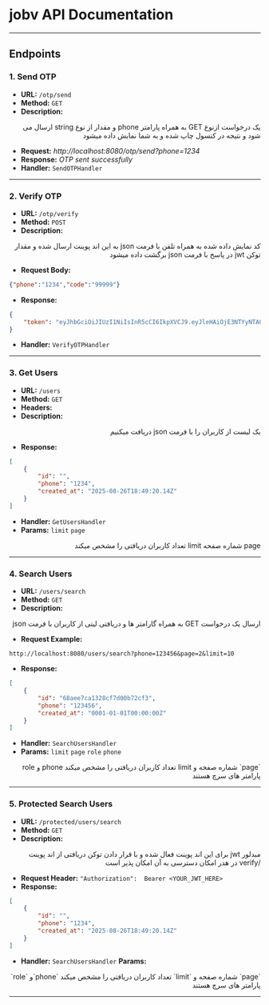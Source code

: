 
# jobv API Documentation


---

## Endpoints

### 1. Send OTP

- **URL:** `/otp/send`
- **Method:** `GET`
- **Description:** 
<div dir=rtl>
یک درخواست ازنوع GET به همراه پارامتر phone و مقدار از نوع string ارسال می شود و نتیجه در کنسول چاپ شده و به شما نمایش داده میشود
</div >

- **Request:** *http://localhost:8080/otp/send?phone=1234*
- **Response:** *OTP sent successfully*
- **Handler:** `SendOTPHandler`

---

### 2. Verify OTP

- **URL:** `/otp/verify`
- **Method:** `POST`
- **Description:**
<div dir=rtl>
 کد نمایش داده شده به همراه تلفن با فرمت json به این اند پوینت ارسال شده و مقدار توکن jwt در پاسخ با فرمت json برگشت داده میشود
</div>

- **Request Body:** 
```json
{"phone":"1234","code":"99999"}
```
- **Response:** 
```json
{
    "token": "eyJhbGciOiJIUzI1NiIsInR5cCI6IkpXVCJ9.eyJleHAiOjE3NTYyNTA0NjUsInJvbGUiOiJ1c2VyIiwidWlkIjoiIn0.HgBTZKf9IixHmSpnlyFSOE4M5FJ7Rv-JmLMWDTwIVGY"
}
```
- **Handler:** `VerifyOTPHandler`

---

### 3. Get Users

- **URL:** `/users`
- **Method:** `GET`
- **Headers:** 
- **Description:** 
<div dir=rtl>
 یک لیست از کاربران را با فرمت json دریافت میکنیم
</div>

- **Response:** 
```json
[
    {
        "id": "",
        "phone": "1234",
        "created_at": "2025-08-26T18:49:20.14Z"
    }
]

```
- **Handler:** `GetUsersHandler`
- **Params:**
    ``limit`` 
    ``page``
<div dir=rtl>
 page
 شماره صفحه 
 limit تعداد کاربران دریافتی را مشخص میکند
</div>

---

### 4. Search Users

- **URL:** `/users/search`
- **Method:** `GET`
- **Description:** 
<div dir=rtl>
ارسال یک درخواست GET به همراه گارامتر ها و دریافتی لیتی از کاربران با فرمت json
</div>

- **Request Example:**
 ```crul
http://localhost:8080/users/search?phone=123456&page=2&limit=10
```
- **Response:** 
```json
[
    {
        "id": "68aee7ca1328cf7d00b72cf3",
        "phone": "123456",
        "created_at": "0001-01-01T00:00:00Z"
    }
]
```
- **Handler:** `SearchUsersHandler`
- **Params:**
     ``limit`` 
    ``page``
    ``role`` 
    ``phone``

 <div dir=rtl>
  `page` شماره صفحه و limit تعداد کاربران دریافتی را مشخص میکند phone و role پارامتر های سرچ هستند
  </div>

---

### 5. Protected Search Users

- **URL:** `/protected/users/search`
- **Method:** `GET`
- **Description:** 
<div dir=rtl>
میدلور jwt برای این اند پوینت فعال شده و با قرار دادن توکن دریافتی از اند پوینت /verify در هدر امکان دسترسی به آن امکان پذیر است
</div>

- **Request Header:** `"Authorization":  Bearer <YOUR_JWT_HERE>`
- **Response:** 
```json
[
    {
        "id": "",
        "phone": "1234",
        "created_at": "2025-08-26T18:49:20.14Z"
    }
]
```
- **Handler:** `SearchUsersHandler`
 **Params:** 

 <div dir=rtl>
 `page` شماره صفحه و `limit` تعداد کاربران دریافتی را مشخص میکند `phone`و `role` پارامتر های سرچ هستند
 </div>
 
---
